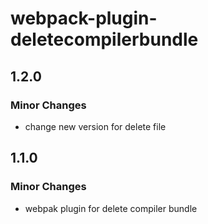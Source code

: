 # webpack-plugin-deletecompilerbundle

## 1.2.0

### Minor Changes

-   change new version for delete file

## 1.1.0

### Minor Changes

-   webpak plugin for delete compiler bundle
